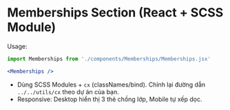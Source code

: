 # Memberships Section (React + SCSS Module)

Usage:
```jsx
import Memberships from './components/Memberships/Memberships.jsx'

<Memberships />
```

- Dùng SCSS Modules + `cx` (classNames/bind). Chỉnh lại đường dẫn `../../utils/cx` theo dự án của bạn.
- Responsive: Desktop hiển thị 3 thẻ chồng lớp, Mobile tự xếp dọc.
